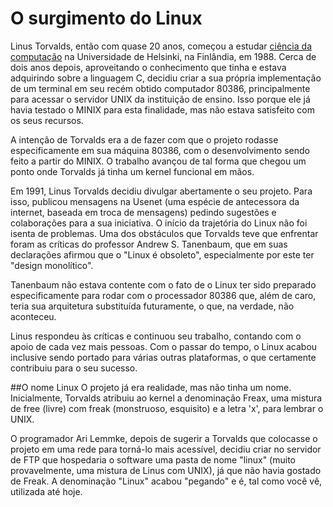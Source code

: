 <!--
layout: post
title: O surgimento do Linux
date: 2014-11-06T00:14:11.606Z
comments: true
published: true
keywords:
description:
categories:
-->
# O surgimento do Linux
Linus Torvalds, então com quase 20 anos, começou a estudar [ciência da computação](http://www.infowester.com/cursoscomp.php) na Universidade de Helsinki, na Finlândia, em 1988. Cerca de dois anos depois, aproveitando o conhecimento que tinha e estava adquirindo sobre a linguagem C, decidiu criar a sua própria implementação de um terminal em seu recém obtido computador 80386, principalmente para acessar o servidor UNIX da instituição de ensino. Isso porque ele já havia testado o MINIX para esta finalidade, mas não estava satisfeito com os seus recursos.

A intenção de Torvalds era a de fazer com que o projeto rodasse especificamente em sua máquina 80386, com o desenvolvimento sendo feito a partir do MINIX. O trabalho avançou de tal forma que chegou um ponto onde Torvalds já tinha um kernel funcional em mãos.

Em 1991, Linus Torvalds decidiu divulgar abertamente o seu projeto. Para isso, publicou mensagens na Usenet (uma espécie de antecessora da internet, baseada em troca de mensagens) pedindo sugestões e colaborações para a sua iniciativa.
O início da trajetória do Linux não foi isenta de problemas. Uma dos obstáculos que Torvalds teve que enfrentar foram as críticas do professor Andrew S. Tanenbaum, que em suas declarações afirmou que o "Linux é obsoleto", especialmente por este ter "design monolítico".

Tanenbaum não estava contente com o fato de o Linux ter sido preparado especificamente para rodar com o processador 80386 que, além de caro, teria sua arquitetura substituída futuramente, o que, na verdade, não aconteceu.

Linus respondeu às críticas e continuou seu trabalho, contando com o apoio de cada vez mais pessoas. Com o passar do tempo, o Linux acabou inclusive sendo portado para várias outras plataformas, o que certamente contribuiu para o seu sucesso.


##O nome Linux
O projeto já era realidade, mas não tinha um nome. Inicialmente, Torvalds atribuiu ao kernel a denominação Freax, uma mistura de free (livre) com freak (monstruoso, esquisito) e a letra 'x', para lembrar o UNIX.

O programador Ari Lemmke, depois de sugerir a Torvalds que colocasse o projeto em uma rede para torná-lo mais acessível, decidiu criar no servidor de FTP que hospedaria o software uma pasta de nome "linux" (muito provavelmente, uma mistura de Linus com UNIX), já que não havia gostado de Freak. A denominação "Linux" acabou "pegando" e é, tal como você vê, utilizada até hoje.